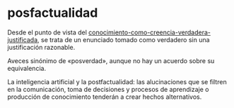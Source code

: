# posfactualidad

Desde el punto de vista del [conocimiento-como-creencia-verdadera-justificada](conocimiento-como-creencia-verdadera-justificada.md), se trata de un enunciado tomado como verdadero sin una justificación razonable.

Aveces sinónimo de «posverdad», aunque no hay un acuerdo sobre su equivalencia.

La inteligencia artificial y la postfactualidad: las alucinaciones que se filtren en la comunicación, toma de decisiones y procesos de aprendizaje o producción de conocimiento tenderán a crear hechos alternativos.
